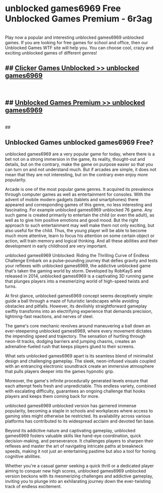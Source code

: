 # unblocked games6969  Free Unblocked Games Premium - 6r3ag <br>
<br>
Play now a popular and interesting unblocked games6969 unblocked games. If you are looking for free games for school and office, then our Unblocked Games WTF site will help you. You can choose cool, crazy and exciting unblocked games of different genres!


## ##  [Clicker Games Unblocked >> unblocked games6969](http://freeplayer.one?title=unblocked_games6969&ref=UGames)
  <br>

##  ## [Unblocked Games Premium >> unblocked games6969](http://freeplayer.one?title=unblocked_games6969&ref=UGames)
  <br>
  ##



## Unblocked Games unblocked games6969 Free?

unblocked games6969 are a very popular game for today, where there is a bet not on a strong immersion in the game, its reality, thought-out and details, but on the contrary, make the game on purpose easier so that you can turn on and not understand much. But if arcades are simple, it does not mean that they are not interesting, but on the contrary even enjoy more popularity.

Arcade is one of the most popular game genres. It acquired its prevalence through computer games as well as entertainment for consoles. With the advent of mobile modern gadgets (tablets and smartphones) there appeared and corresponding games of this genre, no less interesting and fascinating. For example unblocked games6969 unblocked 76 game. Any such game is created primarily to entertain the child (or even the adult), as well as to give him positive emotions and good mood. But the right approach to such entertainment may well make them not only exciting, but also useful for the child. Thus, the young player will be able to become much more attentive, learn to focus his attention on some certain object or action, will train memory and logical thinking. And all these abilities and their development in early childhood are very important.

unblocked games6969 Unblocked: Riding the Thrilling Curve of Endless Challenge
Embark on a pulse-pounding journey that defies gravity and tests your reflexes with unblocked games6969, the addictive unblocked game that's taken the gaming world by storm. Developed by RobKayS and released in 2014, unblocked games6969 is a captivating 3D running game that plunges players into a mesmerizing world of high-speed twists and turns.

At first glance, unblocked games6969 concept seems deceptively simple: guide a ball through a maze of futuristic landscapes while avoiding obstacles and pitfalls. However, its devilishly straightforward gameplay swiftly transforms into an electrifying experience that demands precision, lightning-fast reactions, and nerves of steel.

The game's core mechanic revolves around maneuvering a ball down an ever-steepening unblocked games6969, where every movement dictates the impending speed and trajectory. The sensation of hurtling through neon-lit tracks, dodging barriers and jumping chasms, creates an adrenaline-fueled rush that keeps players glued to their screens.

What sets unblocked games6969 apart is its seamless blend of minimalist design and challenging gameplay. The sleek, neon-infused visuals coupled with an entrancing electronic soundtrack create an immersive atmosphere that pulls players deeper into the games hypnotic grip.

Moreover, the game's infinite procedurally generated levels ensure that each attempt feels fresh and unpredictable. This endless variety, combined with escalating difficulty, guarantees an ongoing challenge that hooks players and keeps them coming back for more.

unblocked games6969 unblocked version has garnered immense popularity, becoming a staple in schools and workplaces where access to gaming sites might otherwise be restricted. Its availability across various platforms has contributed to its widespread acclaim and devoted fan base.

Beyond its addictive nature and captivating gameplay, unblocked games6969 fosters valuable skills like hand-eye coordination, quick decision-making, and perseverance. It challenges players to sharpen their reflexes and master the art of navigating intricate paths at breakneck speeds, making it not just an entertaining pastime but also a tool for honing cognitive abilities.

Whether you're a casual gamer seeking a quick thrill or a dedicated player aiming to conquer new high scores, unblocked games6969 unblocked version beckons with its mesmerizing challenges and addictive gameplay, inviting you to plunge into an exhilarating journey down the ever-twisting track of endless excitement.